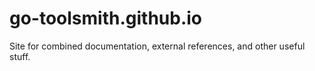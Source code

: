 # go-toolsmith.github.io
Site for combined documentation, external references, and other useful stuff.
